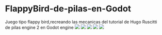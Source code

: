 # FlappyBird-de-pilas-en-Godot
Juego tipo flappy bird,recreando las mecanicas del tutorial de  Hugo Ruscitti de pilas engine 2 en Godot engine
<a href='https://drive.google.com/file/d/13JuJOgKowtRzaUJyMcJnCs_yERXxdOjF/view?usp=drive_open&amp;usp=embed_facebook&source=ctrlq.org'><img src='https://lh6.googleusercontent.com/HlfauzpnxQlsG2c4jBugCRhNbXi8EypCAKl_FmuGdWAOdbyqKkPYkaTP4mc=w2400' /></a>
<a href='https://drive.google.com/file/d/1UtB4u4y728I2kCuMQeN7xzPHapXD-gBj/view?usp=drive_open&amp;usp=embed_facebook&source=ctrlq.org'><img src='https://lh4.googleusercontent.com/tlFXlqmikB3QIYwbYXEwQWE20odNRj4PXGuJlVffwjU0QKXa5FHJa2SFwrM=w2400' /></a>
<a href='https://drive.google.com/file/d/1m6qb8qc3AvXD3ehRuryZSMaiCnjyjnmw/view?usp=drive_open&amp;usp=embed_facebook&source=ctrlq.org'><img src='https://lh3.googleusercontent.com/0NxsOFGyatynBWg9TVmc621C8hfVvVN93GBeBo_0M_Qv2rE34a5OzepDZ-g=w2400' /></a>
<a href='https://drive.google.com/file/d/1Q29SnLdK7f9pAWZJDt-ym947P2PrpNCr/view?usp=drive_open&amp;usp=embed_facebook&source=ctrlq.org'><img src='https://lh3.googleusercontent.com/FJRSBMSCrhB1JzfRNpTC_m7Mz0PuiNjhO_8PYAcnEhNrqMXerJhdhuIoRVQ=w2400' /></a>
<a href='https://drive.google.com/file/d/1JKDpKEfR-EAuE7QiVsaUVrbYIa7o7fP3/view?usp=drive_open&amp;usp=embed_facebook&source=ctrlq.org'><img src='https://lh3.googleusercontent.com/yZuNhU-eefmokJOoeDUMlzSuMSya4wXHcpmI6E37fOrbXqBNixLmm6r0q0s=w2400' /></a>
